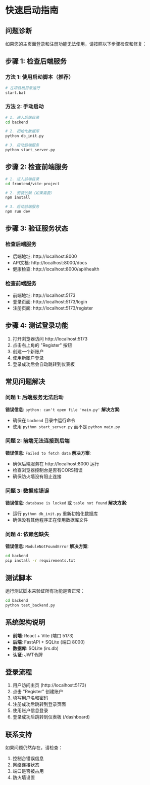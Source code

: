 # 快速启动指南

## 问题诊断

如果您的主页面登录和注册功能无法使用，请按照以下步骤检查和修复：

## 步骤 1: 检查后端服务

### 方法 1: 使用启动脚本（推荐）
```bash
# 在项目根目录运行
start.bat
```

### 方法 2: 手动启动
```bash
# 1. 进入后端目录
cd backend

# 2. 初始化数据库
python db_init.py

# 3. 启动后端服务
python start_server.py
```

## 步骤 2: 检查前端服务

```bash
# 1. 进入前端目录
cd frontend/vite-project

# 2. 安装依赖（如果需要）
npm install

# 3. 启动前端服务
npm run dev
```

## 步骤 3: 验证服务状态

### 检查后端服务
- 后端地址: http://localhost:8000
- API文档: http://localhost:8000/docs
- 健康检查: http://localhost:8000/api/health

### 检查前端服务
- 前端地址: http://localhost:5173
- 登录页面: http://localhost:5173/login
- 注册页面: http://localhost:5173/register

## 步骤 4: 测试登录功能

1. 打开浏览器访问 http://localhost:5173
2. 点击右上角的 "Register" 按钮
3. 创建一个新账户
4. 使用新账户登录
5. 登录成功后会自动跳转到仪表板

## 常见问题解决

### 问题 1: 后端服务无法启动
**错误信息**: `python: can't open file 'main.py'`
**解决方案**: 
- 确保在 `backend` 目录中运行命令
- 使用 `python start_server.py` 而不是 `python main.py`

### 问题 2: 前端无法连接到后端
**错误信息**: `Failed to fetch data`
**解决方案**:
- 确保后端服务在 http://localhost:8000 运行
- 检查浏览器控制台是否有CORS错误
- 确保防火墙没有阻止连接

### 问题 3: 数据库错误
**错误信息**: `database is locked` 或 `table not found`
**解决方案**:
- 运行 `python db_init.py` 重新初始化数据库
- 确保没有其他程序正在使用数据库文件

### 问题 4: 依赖包缺失
**错误信息**: `ModuleNotFoundError`
**解决方案**:
```bash
cd backend
pip install -r requirements.txt
```

## 测试脚本

运行测试脚本来验证所有功能是否正常：

```bash
cd backend
python test_backend.py
```

## 系统架构说明

- **前端**: React + Vite (端口 5173)
- **后端**: FastAPI + SQLite (端口 8000)
- **数据库**: SQLite (irs.db)
- **认证**: JWT令牌

## 登录流程

1. 用户访问主页 (http://localhost:5173)
2. 点击 "Register" 创建账户
3. 填写用户名和密码
4. 注册成功后跳转到登录页面
5. 使用账户信息登录
6. 登录成功后跳转到仪表板 (/dashboard)

## 联系支持

如果问题仍然存在，请检查：
1. 控制台错误信息
2. 网络连接状态
3. 端口是否被占用
4. 防火墙设置